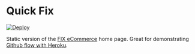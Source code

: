 Quick Fix
=========

[![Deploy](https://www.herokucdn.com/deploy/button.png)](https://heroku.com/deploy?template=https://github.com/heroku/quick-fix)

Static version of the [FIX eCommerce](https://heroku.github.io/fix) home page. Great for demonstrating [Github flow with Heroku](https://devcenter.heroku.com/articles/github-integration).


